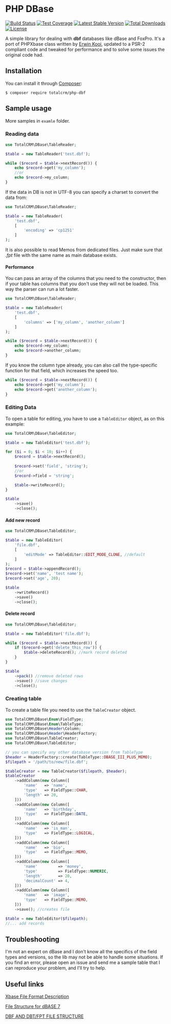 # PHP DBase

[![Build Status](https://travis-ci.org/luads/php-DBase.svg?branch=master&t=202003171723)](https://travis-ci.org/luads/php-xbase)
[![Test Coverage](https://api.codeclimate.com/v1/badges/a3df6ca519b4cee98c6d/test_coverage)](https://codeclimate.com/github/hisamu/php-xbase/test_coverage)
[![Latest Stable Version](https://poser.pugx.org/hisamu/php-xbase/v/stable)](https://packagist.org/packages/hisamu/php-xbase)
[![Total Downloads](https://poser.pugx.org/hisamu/php-xbase/downloads)](https://packagist.org/packages/hisamu/php-xbase)
[![License](https://poser.pugx.org/hisamu/php-xbase/license)](https://packagist.org/packages/hisamu/php-xbase)

A simple library for dealing with **dbf** databases like dBase and FoxPro. It's a port of PHPXbase class written by [Erwin Kooi](http://www.phpclasses.org/package/2673-PHP-Access-dbf-foxpro-files-without-PHP-ext-.html), updated to a PSR-2 compliant code and tweaked for performance and to solve some issues the original code had.


## Installation

You can install it through [Composer](https://getcomposer.org):

```shell script
$ composer require totalcrm/php-dbf
```


## Sample usage

More samples in `examle` folder.


### Reading data

```php
use TotalCRM\DBase\TableReader;

$table = new TableReader('test.dbf');

while ($record = $table->nextRecord()) {
    echo $record->get('my_column');
    //or
    echo $record->my_column;
}
```

If the data in DB is not in UTF-8 you can specify a charset to convert the data from:

```php
use TotalCRM\DBase\TableReader;

$table = new TableReader(
    'test.dbf',
    [
        'encoding' => 'cp1251'
    ]
);
```

It is also possible to read Memos from dedicated files. Just make sure that *.fpt* file with the same name as main database exists.


#### Performance

You can pass an array of the columns that you need to the constructor, then if your table has columns that you don't use they will not be loaded. 
This way the parser can run a lot faster.

```php
use TotalCRM\DBase\TableReader;

$table = new TableReader(
    'test.dbf', 
    [
        'columns' => ['my_column', 'another_column']
    ]
);

while ($record = $table->nextRecord()) {
    echo $record->my_column;
    echo $record->another_column;
}
```

If you know the column type already, you can also call the type-specific function for that field, which increases the speed too.

```php
while ($record = $table->nextRecord()) {
    echo $record->get('my_column');
    echo $record->get('another_column');
}
```


### Editing Data

To open a table for editing, you have to use a `TableEditor` object, as on this example:

```php
use TotalCRM\DBase\TableEditor;

$table = new TableEditor('test.dbf');

for ($i = 0; $i < 10; $i++) {
    $record = $table->nextRecord();
    
    $record->set('field', 'string');
    //or
    $record->field = 'string';

    $table->writeRecord();
}

$table
    ->save()
    ->close();
```


#### Add new record

```php
use TotalCRM\DBase\TableEditor;

$table = new TableEditor(
    'file.dbf',
    [
        'editMode' => TableEditor::EDIT_MODE_CLONE, //default
    ]
);
$record = $table->appendRecord();
$record->set('name', 'test name');
$record->set('age', 20);

$table
    ->writeRecord()
    ->save()
    ->close();
```


#### Delete record

```php
use TotalCRM\DBase\TableEditor;

$table = new TableEditor('file.dbf');

while ($record = $table->nextRecord()) {
    if ($record->get('delete_this_row')) {
        $table->deleteRecord(); //mark record deleted
    }    
}

$table
    ->pack() //remove deleted rows
    ->save() //save changes
    ->close();
```

### Creating table

To create a table file you need to use the `TableCreator` object.

```php
use TotalCRM\DBase\Enum\FieldType;
use TotalCRM\DBase\Enum\TableType;
use TotalCRM\DBase\Header\Column;
use TotalCRM\DBase\Header\HeaderFactory;
use TotalCRM\DBase\TableCreator;
use TotalCRM\DBase\TableEditor;

// you can specify any other database version from TableType
$header = HeaderFactory::create(TableType::DBASE_III_PLUS_MEMO);
$filepath = '/path/to/new/file.dbf';

$tableCreator = new TableCreator($filepath, $header);
$tableCreator
    ->addColumn(new Column([
        'name'   => 'name',
        'type'   => FieldType::CHAR,
        'length' => 20,
    ]))
    ->addColumn(new Column([
        'name'   => 'birthday',
        'type'   => FieldType::DATE,
    ]))
    ->addColumn(new Column([
        'name'   => 'is_man',
        'type'   => FieldType::LOGICAL,
    ]))
    ->addColumn(new Column([
        'name'   => 'bio',
        'type'   => FieldType::MEMO,
    ]))
    ->addColumn(new Column([
        'name'         => 'money',
        'type'         => FieldType::NUMERIC,
        'length'       => 20,
        'decimalCount' => 4,
    ]))
    ->addColumn(new Column([
        'name'   => 'image',
        'type'   => FieldType::MEMO,
    ]))
    ->save(); //creates file

$table = new TableEditor($filepath);
//... add records 
```


## Troubleshooting

I'm not an expert on dBase and I don't know all the specifics of the field types and versions, so the lib may not be able to handle some situations. 
If you find an error, please open an issue and send me a sample table that I can reproduce your problem, and I'll try to help.


## Useful links

[Xbase File Format Description](http://www.manmrk.net/tutorials/database/xbase/)

[File Structure for dBASE 7](http://www.dbase.com/KnowledgeBase/int/db7_file_fmt.htm)

[DBF AND DBT/FPT FILE STRUCTURE](http://www.independent-software.com/dbase-dbf-dbt-file-format.html)
